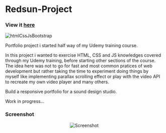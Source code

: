 # Redsun-Project

### View it [here](https://guillaumeauger85.github.io/Redsun-Project/)

![htmlCssJsBootstrap](https://user-images.githubusercontent.com/49698792/182234786-2f21d1a1-7de8-4930-b534-86691ca5b5b5.png)


Portfolio project i started half way of my Udemy training course.

In this project i wanted to exercise HTML, CSS and JS  knowledges covered through my Udemy training, 
before starting other sections of the course. 
The idea here was not to go for fast and most common pratices of web development
but rather taking the time to experiment doing things by myself like implementing parallax scrolling effect or play with the video API to recreate my own video player and many others.

Build a responsive portfolio for a sound design studio. 

Work in progress...

### Screenshot

<p align="center">
  <img src="https://user-images.githubusercontent.com/49698792/181833292-4e412805-86d9-407e-b70c-e1404b393f75.PNG" alt="Screenshot">
</p>

